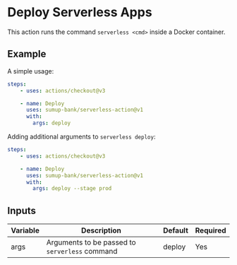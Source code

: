 # Deploy Serverless Apps

This action runs the command `serverless <cmd>` inside a Docker container.

## Example

A simple usage:

```yaml
steps:
    - uses: actions/checkout@v3

    - name: Deploy
      uses: sumup-bank/serverless-action@v1
      with:
        args: deploy
```

Adding additional arguments to `serverless deploy`:

```yaml
steps:
    - uses: actions/checkout@v3

    - name: Deploy
      uses: sumup-bank/serverless-action@v1
      with:
        args: deploy --stage prod
```

## Inputs

|Variable|Description|Default|Required|
|-|-|-|-|
|args|Arguments to be passed to `serverless` command|deploy|Yes|
